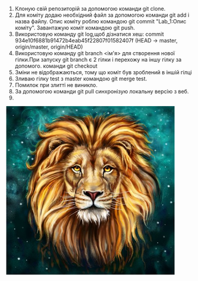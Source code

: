1. Клоную свій репозиторій за допомогою команди git clone.
2. Для коміту додаю необхідний файл за допомогою команди git add i назва файлу. Опис коміту роблю командою git commit "Lab_1:Опис коміту". Завантажую коміт командою git push.
3. Використовую команду git log,щоб дізнатися хеш: commit 934e10f6881b91472b4eab45f22807f01582407f (HEAD -> master, origin/master, origin/HEAD)
4. Використовую команду git branch <ім'я> для створення нової гілки.При запуску git branch є 2 гілки і перехожу на іншу гілку за допомого. команди git checkout
5. Зміни не відображаються, тому що коміт був зроблений в іншій гілці
6. Зливаю гілку test з master командою git merge test.
7. Помилок при злитті не виникло.
8. За допомогою команди git pull синхронізую локальну версію з веб.
9. 

![123](https://github.com/IK-31-Kachor/star/blob/master/Lab1/123.jpg)